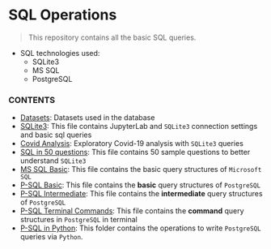# SQL Operations

> This repository contains all the basic SQL queries.
- SQL technologies used:
    - SQLite3
    - MS SQL
    - PostgreSQL

### CONTENTS
- [Datasets][sets]: Datasets used in the database
- [SQLite3][sqlite3]: This file contains JupyterLab and `SQLite3` connection settings and basic sql queries
- [Covid Analysis][covid]: Exploratory Covid-19 analysis with `SQLite3` queries
- [SQL in 50 questions][sql_50]: This file contains 50 sample questions to better understand `SQLite3`
- [MS SQL Basic][msql]: This file contains the basic query structures of `Microsoft SQL`
- [P-SQL Basic][psql_basic]: This file contains the **basic** query structures of `PostgreSQL`
- [P-SQL Intermediate][psql_inter]: This file contains the **intermediate** query structures of `PostgreSQL`
- [P-SQL Terminal Commands][psql_commands]: This file contains the **command** query structures in `PostgreSQL` in terminal
- [P-SQL in Python][psql_python]: This folder contains the operations to write `PostgreSQL` queries via `Python`.

[sets]: https://github.com/mrkizmaz/SQL-Operations/tree/main/sql-datasets
[sqlite3]: https://github.com/mrkizmaz/SQL-Operations/blob/main/SQL-Operations.ipynb
[covid]: https://github.com/mrkizmaz/SQL-Operations/tree/main/SQL-CovidAnalysis
[sql_50]: https://github.com/mrkizmaz/SQL-Operations/blob/main/SQL-50examples.ipynb
[msql]: https://github.com/mrkizmaz/SQL-Operations/blob/main/mssql_basic_queries.sql
[psql_basic]: https://github.com/mrkizmaz/SQL-Operations/blob/main/psql-basic-commands.sql
[psql_inter]: https://github.com/mrkizmaz/SQL-Operations/blob/main/psql-intermediate-commands.sql
[psql_commands]: https://github.com/mrkizmaz/SQL-Operations/blob/main/psql-terminal-commands.txt
[psql_python]: https://github.com/mrkizmaz/SQL-Operations/tree/main/PostgreSQL-in-Python